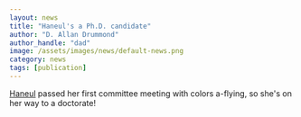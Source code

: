 ```yaml
---
layout: news
title: "Haneul's a Ph.D. candidate"
author: "D. Allan Drummond"
author_handle: "dad"
image: /assets/images/news/default-news.png
category: news
tags: [publication]
---
```

[Haneul][1] passed her first committee meeting with colors a-flying, so she's on her way to a doctorate!

[1]: /team/haneul-yoo
